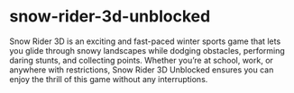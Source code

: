 # snow-rider-3d-unblocked
Snow Rider 3D is an exciting and fast-paced winter sports game that lets you glide through snowy landscapes while dodging obstacles, performing daring stunts, and collecting points. Whether you’re at school, work, or anywhere with restrictions, Snow Rider 3D Unblocked ensures you can enjoy the thrill of this game without any interruptions.
